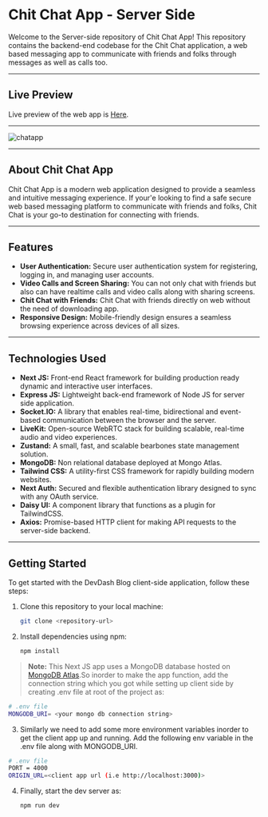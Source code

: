 # Chit Chat App - Server Side

Welcome to the Server-side repository of Chit Chat App! This repository contains the backend-end codebase for the Chit Chat application, a web based messaging app to communicate with friends and folks through messages as well as calls too.

---

## Live Preview

Live preview of the web app is [Here](https://pradip-chit-chat.vercel.app/).

---

![chatapp](https://github.com/basnetrajpradip/readme-images/assets/119044572/b5a3e294-f1d2-43f6-8573-ff14b662c87d)

---

## About Chit Chat App

Chit Chat App is a modern web application designed to provide a seamless and intuitive messaging experience. If your'e looking to find a safe secure web based messaging platform to communicate with friends and folks, Chit Chat is your go-to destination for connecting with friends.

---

## Features

- **User Authentication:** Secure user authentication system for registering, logging in, and managing user accounts.
- **Video Calls and Screen Sharing:** You can not only chat with friends but also can have realtime calls and video calls along with sharing screens.
- **Chit Chat with Friends:** Chit Chat with friends directly on web without the need of downloading app.
- **Responsive Design:** Mobile-friendly design ensures a seamless browsing experience across devices of all sizes.

---

## Technologies Used

- **Next JS:** Front-end React framework for building production ready dynamic and interactive user interfaces.
- **Express JS:** Lightweight back-end framework of Node JS for server side application.
- **Socket.IO:** A library that enables real-time, bidirectional and event-based communication between the browser and the server.
- **LiveKit:** Open-source WebRTC stack for building scalable, real-time audio and video experiences.
- **Zustand:** A small, fast, and scalable bearbones state management solution.
- **MongoDB:** Non relational database deployed at Mongo Atlas.
- **Tailwind CSS:** A utility-first CSS framework for rapidly building modern websites.
- **Next Auth:** Secured and flexible authentication library designed to sync with any OAuth service.
- **Daisy UI:** A component library that functions as a plugin for TailwindCSS.
- **Axios:** Promise-based HTTP client for making API requests to the server-side backend.

---

## Getting Started

To get started with the DevDash Blog client-side application, follow these steps:

1. Clone this repository to your local machine:

   ```bash
   git clone <repository-url>
   ```

2. Install dependencies using npm:

   ```bash
   npm install
   ```

> **Note:** This Next JS app uses a MongoDB database hosted on [MongoDB Atlas](https://www.mongodb.com/cloud/atlas).So inorder to make the app function, add the connection string which you got while setting up client side by creating .env file at root of the project as:

```bash
# .env file
MONGODB_URI= <your mongo db connection string>
```

3. Similarly we need to add some more environment variables inorder to get the client app up and running. Add the following env variable in the .env file along with MONGODB_URI.

```bash
# .env file
PORT = 4000
ORIGIN_URL=<client app url (i.e http://localhost:3000)>
```

4. Finally, start the dev server as:

   ```bash
   npm run dev
   ```

